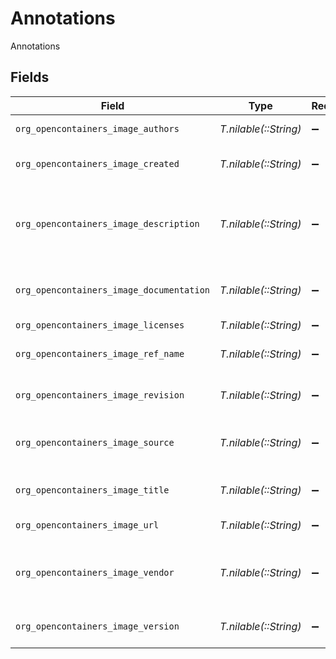 # Annotations

Annotations


## Fields

| Field                                                            | Type                                                             | Required                                                         | Description                                                      |
| ---------------------------------------------------------------- | ---------------------------------------------------------------- | ---------------------------------------------------------------- | ---------------------------------------------------------------- |
| `org_opencontainers_image_authors`                               | *T.nilable(::String)*                                            | :heavy_minus_sign:                                               | The authors of the image                                         |
| `org_opencontainers_image_created`                               | *T.nilable(::String)*                                            | :heavy_minus_sign:                                               | The time the image was created                                   |
| `org_opencontainers_image_description`                           | *T.nilable(::String)*                                            | :heavy_minus_sign:                                               | Human-readable description of the software packaged in the image |
| `org_opencontainers_image_documentation`                         | *T.nilable(::String)*                                            | :heavy_minus_sign:                                               | The documentation URL of the image                               |
| `org_opencontainers_image_licenses`                              | *T.nilable(::String)*                                            | :heavy_minus_sign:                                               | N/A                                                              |
| `org_opencontainers_image_ref_name`                              | *T.nilable(::String)*                                            | :heavy_minus_sign:                                               | Name of the reference for a target                               |
| `org_opencontainers_image_revision`                              | *T.nilable(::String)*                                            | :heavy_minus_sign:                                               | Source control revision identifier                               |
| `org_opencontainers_image_source`                                | *T.nilable(::String)*                                            | :heavy_minus_sign:                                               | The URL to get source code for building the image                |
| `org_opencontainers_image_title`                                 | *T.nilable(::String)*                                            | :heavy_minus_sign:                                               | Human-readable title of the image                                |
| `org_opencontainers_image_url`                                   | *T.nilable(::String)*                                            | :heavy_minus_sign:                                               | The URL of the image                                             |
| `org_opencontainers_image_vendor`                                | *T.nilable(::String)*                                            | :heavy_minus_sign:                                               | Name of the distributing entity, organization or individual.     |
| `org_opencontainers_image_version`                               | *T.nilable(::String)*                                            | :heavy_minus_sign:                                               | The version of the packaged software                             |